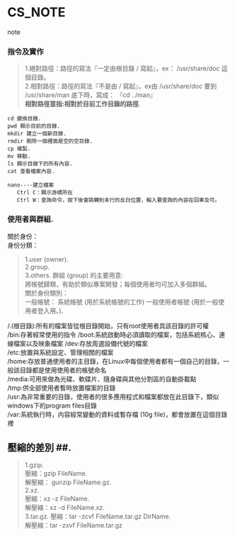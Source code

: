 # CS_NOTE
note
### 指令及實作  
>1.絕對路徑：路徑的寫法『一定由根目錄 / 寫起』，ex： /usr/share/doc 這個目錄。   
>2.相對路徑：路徑的寫法『不是由 / 寫起』，ex由 /usr/share/doc 要到 /usr/share/man 底下時，寫成： 『cd ../man』    
   **相對路徑意指:相對於目前工作目錄的路徑**.  
   
    cd 變換目錄. 
    pwd 顯示目前的目錄. 
    mkdir 建立一個新目錄. 
    rmdir 刪除一個裡面是空的空目錄. 
    cp 複製. 
    mv 移動. 
    ls 顯示目錄下的所有內容. 
    cat 查看檔案內容. 
     
    nano----建立檔案  
       Ctrl C：顯示游標所在  
       Ctrl W：查詢命令，按下後會跳轉到末行的反白位置，輸入要查詢的內容在回車及可。
### 使用者與群組. 
  關於身份：  
  身份分類：  
  >1.user (owner).  
  >2.group.  
  >3.others. 
  群組 (group) 的主要用意:  
  將帳號歸類，有助於類似專案開發；每個使用者均可加入多個群組。  
  關於身份類別：  
  一般帳號：
系統帳號 (用於系統帳號的工作)
一般使用者帳號 (用於一般使用者登入用。). 

  /.(根目錄):所有的檔案皆從根目錄開始，只有root使用者具該目錄的許可權  
  /bin:存著經常使用的指令
  /boot:系統啟動時必須讀取的檔案，包括系統核心、連線檔案以及映象檔案
  /dev:存放周選設備代號的檔案  
  /etc:放置與系統設定、管理相關的檔案  
  /home:存放普通使用者的主目錄，在Linux中每個使用者都有一個自己的目錄，一般該目錄都是使用使用者的帳號命名  
  /media:可用來做為光碟、軟碟片、隨身碟與其他分割區的自動掛載點  
  /tmp:供全部使用者暫時放置檔案的目錄  
  /usr:為非常重要的目錄，使用者的很多應用程式和檔案都放在此目錄下，類似windows下的program files目錄  
  /var:系統執行時，内容經常變動的資料或暫存檔 (10g file)，都會放置在這個目錄裡
     
## 壓縮的差別 ##.  
>1.gzip.  
> 壓縮：gzip FileName.  
> 解壓縮： gunzip FileName.gz.   
> 2.xz.  
> 壓縮：xz -z FileName.   
> 解壓縮：xz -d FileName.xz.   
> 3.tar.gz. 
> 壓縮：tar -zcvf FileName.tar.gz DirName.  
> 解壓縮：tar -zxvf FileName.tar.gz








